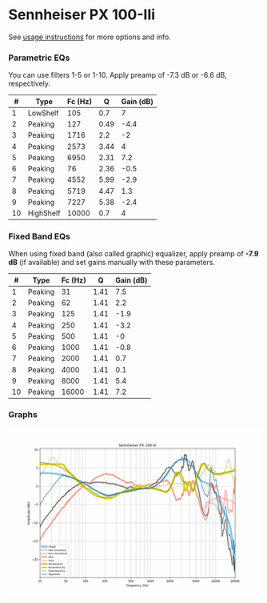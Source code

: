 # Sennheiser PX 100-IIi
See [usage instructions](https://github.com/jaakkopasanen/AutoEq#usage) for more options and info.

### Parametric EQs
You can use filters 1-5 or 1-10. Apply preamp of -7.3 dB or -6.6 dB, respectively.

|   # | Type      |   Fc (Hz) |    Q |   Gain (dB) |
|-----|-----------|-----------|------|-------------|
|   1 | LowShelf  |       105 | 0.7  |         7   |
|   2 | Peaking   |       127 | 0.49 |        -4.4 |
|   3 | Peaking   |      1716 | 2.2  |        -2   |
|   4 | Peaking   |      2573 | 3.44 |         4   |
|   5 | Peaking   |      6950 | 2.31 |         7.2 |
|   6 | Peaking   |        76 | 2.36 |        -0.5 |
|   7 | Peaking   |      4552 | 5.99 |        -2.9 |
|   8 | Peaking   |      5719 | 4.47 |         1.3 |
|   9 | Peaking   |      7227 | 5.38 |        -2.4 |
|  10 | HighShelf |     10000 | 0.7  |         4   |

### Fixed Band EQs
When using fixed band (also called graphic) equalizer, apply preamp of **-7.9 dB** (if available) and set gains manually with these parameters.

|   # | Type    |   Fc (Hz) |    Q |   Gain (dB) |
|-----|---------|-----------|------|-------------|
|   1 | Peaking |        31 | 1.41 |         7.5 |
|   2 | Peaking |        62 | 1.41 |         2.2 |
|   3 | Peaking |       125 | 1.41 |        -1.9 |
|   4 | Peaking |       250 | 1.41 |        -3.2 |
|   5 | Peaking |       500 | 1.41 |        -0   |
|   6 | Peaking |      1000 | 1.41 |        -0.8 |
|   7 | Peaking |      2000 | 1.41 |         0.7 |
|   8 | Peaking |      4000 | 1.41 |         0.1 |
|   9 | Peaking |      8000 | 1.41 |         5.4 |
|  10 | Peaking |     16000 | 1.41 |         7.2 |

### Graphs
![](./Sennheiser%20PX%20100-IIi.png)
